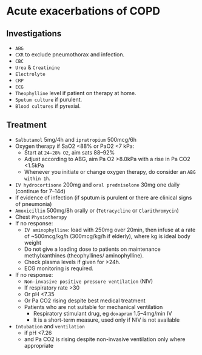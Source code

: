 # Acute exacerbations of COPD

## Investigations

- `ABG`
- `CXR` to exclude pneumothorax and infection.
- `CBC`
- `Urea` & `Creatinine`
- `Electrolyte`
- `CRP`
- `ECG`
- `Theophylline` level if patient on therapy at home.
- `Sputum culture` if purulent.
- `Blood cultures` if pyrexial.

## Treatment

- `Salbutamol` 5mg/4h and `ipratropium` 500mcg/6h
- Oxygen therapy if SaO2 <88% or PaO2 <7 kPa:
  - Start at `24–28% O2`, aim sats 88–92%
  - Adjust according to ABG, aim Pa O2 >8.0kPa with a rise in Pa CO2 <1.5kPa
  - Whenever you initiate or change oxygen therapy, do consider an `ABG within 1h`.
- `IV hydrocortisone` 200mg and `oral prednisolone` 30mg one daily (continue for 7–14d)
- if evidence of infection (if sputum is purulent or there are clinical signs of pneumonia)
- `Amoxicillin` 500mg/8h orally or (`Tetracycline` or `Clarithromycin`)
- Chest `Physiotherapy`
- If no response:
  - `IV aminophylline`: load with 250mg over 20min, then infuse at a rate of ~500mcg/kg/h (300mcg/kg/h if elderly), where kg is ideal body weight
  - Do not give a loading dose to patients on maintenance methylxanthines (theophyllines/ aminophylline).
  - Check plasma levels if given for >24h.
  - ECG monitoring is required.
- If no response:
  - `Non-invasive positive pressure ventilation` (NIV)
  - If respiratory rate >30
  - Or pH <7.35
  - Or Pa CO2 rising despite best medical treatment
  - Patients who are not suitable for mechanical ventilation
    - Respiratory stimulant drug, eg `doxapram` 1.5–4mg/min IV
    - It is a short-term measure, used only if NIV is not available
- `Intubation` and `ventilation`
  - if pH <7.26
  - and Pa CO2 is rising despite non-invasive ventilation only where appropriate

